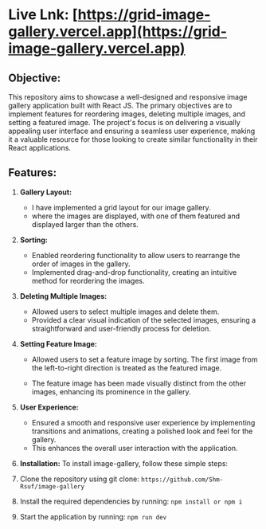 # Live Lnk: [https://grid-image-gallery.vercel.app](https://grid-image-gallery.vercel.app)

## Objective:
This repository aims to showcase a well-designed and responsive image gallery application built with React JS. The primary objectives are to implement features for reordering images, deleting multiple images, and setting a featured image. The project's focus is on delivering a visually appealing user interface and ensuring a seamless user experience, making it a valuable resource for those looking to create similar functionality in their React applications.

## Features:
1. **Gallery Layout:**
   - I have implemented a grid layout for our image gallery.
   - where the images are displayed, with one of them featured and displayed larger than the others.
2. **Sorting:**
   - Enabled reordering functionality to allow users to rearrange the order of images in the gallery.
   - Implemented drag-and-drop functionality, creating an intuitive method for reordering the images.
3. **Deleting Multiple Images:**
   - Allowed users to select multiple images and delete them.
   - Provided a clear visual indication of the selected images, ensuring a straightforward and user-friendly process for deletion.
4. **Setting Feature Image:**
   - Allowed users to set a feature image by sorting. The first image from the left-to-right direction is treated as the featured image.

   - The feature image has been made visually distinct from the other images, enhancing its prominence in the gallery.
5. **User Experience:**
   - Ensured a smooth and responsive user experience by implementing transitions and animations, creating a polished look and feel for the gallery. 
   - This enhances the overall user interaction with the application.
6. **Installation:**
To install image-gallery, follow these simple steps:

1. Clone the repository using git clone: `https://github.com/Shm-Rsuf/image-gallery`
2. Install the required dependencies by running: `npm install or npm i`
3. Start the application by running: `npm run dev`